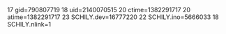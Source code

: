 17 gid=790807719
18 uid=2140070515
20 ctime=1382291717
20 atime=1382291717
23 SCHILY.dev=16777220
22 SCHILY.ino=5666033
18 SCHILY.nlink=1
